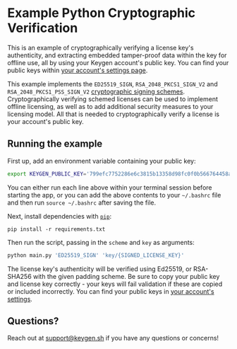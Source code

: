 # Example Python Cryptographic Verification
This is an example of cryptographically verifying a license key's authenticity,
and extracting embedded tamper-proof data within the key for offline use, all by
using your Keygen account's public key. You can find your public keys within
[your account's settings page](https://app.keygen.sh/settings).

This example implements the `ED25519_SIGN`, `RSA_2048_PKCS1_SIGN_V2` and `RSA_2048_PKCS1_PSS_SIGN_V2`
[cryptographic signing schemes](https://keygen.sh/docs/api/#policies-create-attrs-scheme).
Cryptographically verifying schemed licenses can be used to implement
offline licensing, as well as to add additional security measures to
your licensing model. All that is needed to cryptographically verify
a license is your account's public key.

## Running the example

First up, add an environment variable containing your public key:
```bash
export KEYGEN_PUBLIC_KEY='799efc7752286e6c3815b13358d98fc0f0b566764458adcb48f1be2c10a55906'
```

You can either run each line above within your terminal session before
starting the app, or you can add the above contents to your `~/.bashrc`
file and then run `source ~/.bashrc` after saving the file.

Next, install dependencies with [`pip`](https://packaging.python.org/):

```
pip install -r requirements.txt
```

Then run the script, passing in the `scheme` and `key` as arguments:

```bash
python main.py 'ED25519_SIGN' 'key/{SIGNED_LICENSE_KEY}'
```

The license key's authenticity will be verified using Ed25519, or RSA-SHA256 with
the given padding scheme. Be sure to copy your public key and license key correctly - your
keys will fail validation if these are copied or included incorrectly. You can
find your public keys in [your account's settings](https://app.keygen.sh/settings).

## Questions?

Reach out at [support@keygen.sh](mailto:support@keygen.sh) if you have any
questions or concerns!
